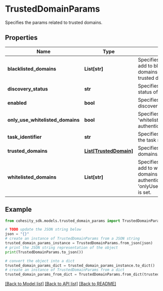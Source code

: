 # TrustedDomainParams

Specifies the params related to trusted domains.

## Properties

Name | Type | Description | Notes
------------ | ------------- | ------------- | -------------
**blacklisted_domains** | **List[str]** | Specifies a list of domains to add to blacklist. These domains will be blacklisted in trusted domain discovery. | [optional] 
**discovery_status** | **str** | Specifies the discovery status of trusted domains. | [optional] [readonly] 
**enabled** | **bool** | Specifies if trusted domain discovery is enabled. | 
**only_use_whitelisted_domains** | **bool** | Specifies whether to use &#39;whitelistedDomains&#39; only for authentication. | [optional] 
**task_identifier** | **str** | Specifies the identifier for the task running discovery. | [optional] [readonly] 
**trusted_domains** | [**List[TrustedDomain]**](TrustedDomain.md) | Specifies a list of trusted domains. | [optional] 
**whitelisted_domains** | **List[str]** | Specifies a list of domains to add to whitelist. Only these domains will be used for authentication if &#39;onlyUseWhitelistedDomains&#39; is set. | [optional] 

## Example

```python
from cohesity_sdk.models.trusted_domain_params import TrustedDomainParams

# TODO update the JSON string below
json = "{}"
# create an instance of TrustedDomainParams from a JSON string
trusted_domain_params_instance = TrustedDomainParams.from_json(json)
# print the JSON string representation of the object
print(TrustedDomainParams.to_json())

# convert the object into a dict
trusted_domain_params_dict = trusted_domain_params_instance.to_dict()
# create an instance of TrustedDomainParams from a dict
trusted_domain_params_from_dict = TrustedDomainParams.from_dict(trusted_domain_params_dict)
```
[[Back to Model list]](../README.md#documentation-for-models) [[Back to API list]](../README.md#documentation-for-api-endpoints) [[Back to README]](../README.md)


